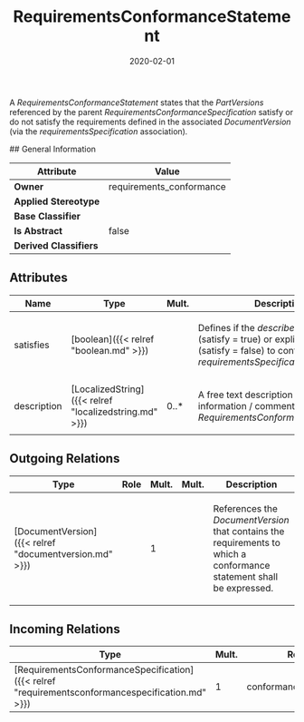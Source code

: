 ﻿---
title: RequirementsConformanceStatement
toc: false
type: specs
date: "2020-02-01"
draft: false
specification: VEC
version: 1.2.0
documentType: "Recommendation"
elementType: Class
classes:
  - RequirementsConformanceStatement
menu_name: vec-1.2.0
---
<p> A <i>RequirementsConformanceStatement</i> states that the <i>PartVersions</i> referenced by the parent <i>RequirementsConformanceSpecification</i> satisfy or do not satisfy the requirements defined in the associated <i>DocumentVersion</i> (via the <i>requirementsSpecification</i> association)<i>.</i>      </p>
## General Information

| Attribute               | Value |
|-------------------------|-------|
| **Owner**               | requirements_conformance |
| **Applied Stereotype**  |   |
| **Base Classifier**     |   |
| **Is Abstract**         | false |
| **Derived Classifiers** |   |

## Attributes
|  Name  |  Type  |  Mult.  |  Description  |  Owning Classifier  |
|--------|--------|---------|---------------|--------------|
|satisfies | [boolean]({{< relref "boolean.md" >}}) |  | <p> Defines if the <i>describedParts</i> satisfy (satisfy =&#160;true) or explicitly fail (satisfy = false) to conform with the <i>requirementsSpecification</i>.      </p> | [RequirementsConformanceStatement]({{< relref "requirementsconformancestatement.md" >}}) |
|description | [LocalizedString]({{< relref "localizedstring.md" >}}) | 0..* | <p> A free text description / additional information /&#160;comment for the <i>RequirementsConformanceStatement.</i>      </p> | [RequirementsConformanceStatement]({{< relref "requirementsconformancestatement.md" >}}) |

## Outgoing Relations
|    Type  |   Role   |   Mult.   |   Mult.   |   Description   |
|----------|----------|-----------|-----------|-----------------|
| [DocumentVersion]({{< relref "documentversion.md" >}}) |  | 1 |  | <p> References the <i>DocumentVersion</i> that contains the requirements to which a conformance statement shall be expressed.      </p> |
##  Incoming Relations
|    Type  |   Mult.  |   Role    |   Mult.   |   Description  |
|----------|----------|-----------|-----------|----------------|
| [RequirementsConformanceSpecification]({{< relref "requirementsconformancespecification.md" >}}) | 1 | conformanceStatement | 0..* |  |
